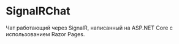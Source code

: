 # SignalRChat
Чат работающий через SignalR, написанный на ASP.NET Core с использованием Razor Pages.
